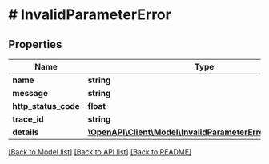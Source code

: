 # # InvalidParameterError

## Properties

| Name                 | Type                                                                                                  | Description | Notes      |
| -------------------- | ----------------------------------------------------------------------------------------------------- | ----------- | ---------- |
| **name**             | **string**                                                                                            |             |
| **message**          | **string**                                                                                            |             |
| **http_status_code** | **float**                                                                                             |             |
| **trace_id**         | **string**                                                                                            |             |
| **details**          | [**\OpenAPI\Client\Model\InvalidParameterErrorDetailsInner[]**](InvalidParameterErrorDetailsInner.md) |             | [optional] |

[[Back to Model list]](../../README.md#models) [[Back to API list]](../../README.md#endpoints) [[Back to README]](../../README.md)
